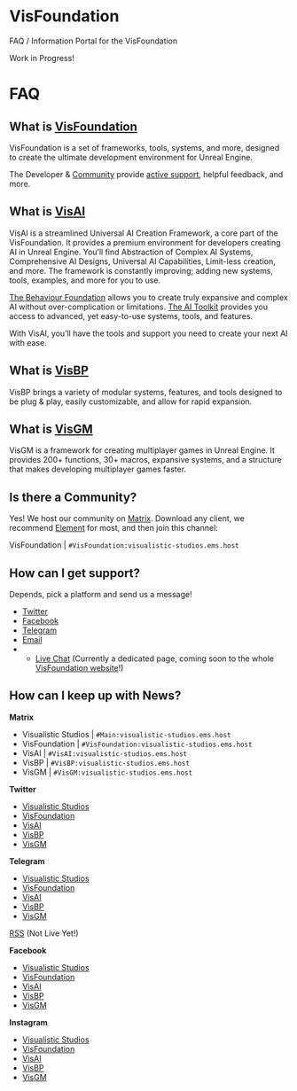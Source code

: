 # VisFoundation
FAQ / Information Portal for the VisFoundation

Work in Progress!

# FAQ

## What is [VisFoundation](https://www.vis-foundation.com)

VisFoundation is a set of frameworks, tools, systems, and more, designed to create the ultimate development environment for Unreal Engine. 

The Developer & [Community](https://github.com/Visualistic-Studios/VisFoundation-Portal#is-there-a-community) provide [active support](https://github.com/Visualistic-Studios/VisFoundation-Portal#how-can-i-get-support), helpful feedback, and more.

## What is [VisAI](https://www.ai.vis-foundation.com)

VisAI is a streamlined Universal AI Creation Framework, a core part of the VisFoundation. It provides a premium environment for developers creating AI in Unreal Engine. You’ll find Abstraction of Complex AI Systems, Comprehensive AI Designs, Universal AI Capabilities, Limit-less creation, and more. The framework is constantly improving; adding new systems, tools, examples, and more for you to use.

[The Behaviour Foundation](https://ai.vis-foundation.com/docs/the-behaviour-foundation) allows you to create truly expansive and complex AI without over-complication or limitations. [The AI Toolkit](https://ai.vis-foundation.com/docs/ai-toolkit) provides you access to advanced, yet easy-to-use systems, tools, and features. 

With VisAI, you’ll have the tools and support you need to create your next AI with ease.

## What is [VisBP](https://www.bp.vis-foundation.com)

VisBP brings a variety of modular systems, features, and tools designed to be plug & play, easily customizable, and allow for rapid expansion. 

## What is [VisGM](https://www.vis-foundation.com)

VisGM is a framework for creating multiplayer games in Unreal Engine. It provides 200+ functions, 30+ macros, expansive systems, and a structure that makes developing multiplayer games faster. 

## Is there a Community?

Yes! We host our community on [Matrix](https://matrix.org/). Download any client, we recommend [Element](https://element.io) for most, and then join this channel:

VisFoundation | `#VisFoundation:visualistic-studios.ems.host`

## How can I get support? 

Depends, pick a platform and send us a message!

- [Twitter](https://www.twitter.com/VisStudios)
- [Facebook](https://www.facebook.com/VisualisticStudios)
- [Telegram](https://t.me/VisFoundation_bot)
- [Email](mailto:support@visfoundation.net)
- - [Live Chat](https://visualistic-studios-unreal.rocket.chat/livechat) (Currently a dedicated page, coming soon to the whole [VisFoundation website](https://www.vis-foundation.com)!)

## How can I keep up with News?

**Matrix**
- Visualistic Studios | `#Main:visualistic-studios.ems.host`
- VisFoundation | `#VisFoundation:visualistic-studios.ems.host`
- VisAI | `#VisAI:visualistic-studios.ems.host`
- VisBP | `#VisBP:visualistic-studios.ems.host`
- VisGM | `#VisGM:visualistic-studios.ems.host`

**Twitter**
- [Visualistic Studios](https://www.twitter.com/VisStudios)
- [VisFoundation](https://twitter.com/VisFoundation_)
- [VisAI](https://twitter.com/VisAI_Official)
- [VisBP](https://twitter.com/VisBP_Official)
- [VisGM](https://twitter.com/VisGM_Official)


**Telegram**

- [Visualistic Studios](https://t.me/VisualisticStudios)
- [VisFoundation](https://t.me/VisFoundation)
- [VisAI](https://t.me/VisAI_Official)
- [VisBP](https://t.me/VisBP_Official)
- [VisGM](https://t.me/VisGM_Official)

[RSS]() (Not Live Yet!)

**Facebook**
- [Visualistic Studios](https://www.facebook.com/VisualisticStudios)
- [VisFoundation](https://www.facebook.com/VisFoundation.Official)
- [VisAI](https://www.facebook.com/VisAI.Official)
- [VisBP](https://www.facebook.com/VisBP.Official)
- [VisGM](https://www.facebook.com/VisGM.Official)

**Instagram**
- [Visualistic Studios](https://www.instagram.com/visualistic.studios)
- [VisFoundation](https://www.instagram.com/vis.foundation)
- [VisAI](https://www.instagram.com/visai.official)
- [VisBP](https://www.instagram.com/visbp.official)
- [VisGM](https://www.instagram.com/visgm.official)



